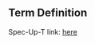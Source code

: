## Term Definition

Spec-Up-T link: <a href='https://weboftrust.github.io/WOT-terms/docs/glossary/ADR'>here</a>

